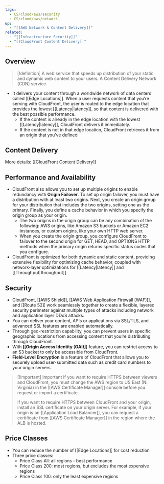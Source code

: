 ```yaml
---
tags:
  - CS/cloud/aws/security
  - CS/cloud/aws/network
up:
  - "[[AWS Network & Content Delivery]]"
related:
  - "[[Infrastructure Security]]"
  - "[[CloudFront Content Delivery]]"
---
```

## Overview

>[!definition]
>A web service that speeds up distribution of your static and dynamic web content to your users. A Content Delivery Network (CDN) service.

- It delivers your content through a worldwide network of data centers called [[Edge Locations]]. When a user requests content that you’re serving with CloudFront, the user is routed to the edge location that provides the lowest [[Latency|latency]], so that content is delivered with the best possible performance.
    - If the content is already in the edge location with the lowest [[Latency|latency]], CloudFront delivers it immediately.
    - If the content is not in that edge location, CloudFront retrieves it from an origin that you’ve defined

## Content Delivery

More details: [[CloudFront Content Delivery]]

## Performance and Availability

- CloudFront also allows you to set up multiple origins to enable redundancy with **Origin Failover**. To set up origin failover, you must have a distribution with at least two origins. Next, you create an origin group for your distribution that includes the two origins, setting one as the primary. Finally, you define a cache behavior in which you specify the origin group as your origin.
	- The two origins in the origin group can be any combination of the following: AWS origins, like Amazon S3 buckets or Amazon EC2 instances, or custom origins, like your own HTTP web server.
	- When you create the origin group, you configure CloudFront to failover to the second origin for GET, HEAD, and OPTIONS HTTP methods when the primary origin returns specific status codes that you configure.
- CloudFront is optimized for both dynamic and static content, providing extensive flexibility for optimizing cache behavior, coupled with network-layer optimizations for [[Latency|latency]] and [[Throughput|throughput]].

## Security

- CloudFront, [[AWS Shield]], [[AWS Web Application Firewall (WAF)]], and [[Route 53]] work seamlessly together to create a flexible, layered security perimeter against multiple types of attacks including network and application layer DDoS attacks.
- You can deliver your content, APIs or applications via SSL/TLS, and advanced SSL features are enabled automatically.
- Through geo-restriction capability, you can prevent users in specific geographic locations from accessing content that you’re distributing through CloudFront.
- With **[[Origin Access Identity (OAI)]]** feature, you can restrict access to an S3 bucket to only be accessible from CloudFront.
- **Field-Level Encryption** is a feature of CloudFront that allows you to securely upload user-submitted data such as credit card numbers to your origin servers.


> [!Important] Important
> If you want to require HTTPS between viewers and CloudFront, you must change the AWS region to US East (N. Virginia) in the [[AWS Certificate Manager]] console before you request or import a certificate.
> 
> If you want to require HTTPS between CloudFront and your origin, install an SSL certificate on your origin server. For example, if your origin is an [[Application Load Balancer]], you can request a certificate from [[AWS Certificate Manager]] in the region where the ALB is hosted.

## Price Classes

- You can reduce the number of [[Edge Locations]] for cost reduction
- Three price classes:
	- Price Class All: all regions - best performance
	- Price Class 200: most regions, but excludes the most expensive regions
	- Price Class 100: only the least expensive regions
